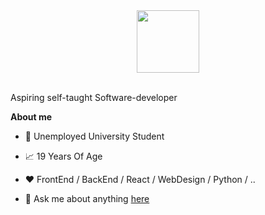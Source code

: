 <div id="header" align="center">
  <img src="https://media.giphy.com/media/M9gbBd9nbDrOTu1Mqx/giphy.gif" width="100"/>
</div>

<br />

Aspiring self-taught Software-developer

**About me**

- 💼 Unemployed University Student

- 📈 19 Years Of Age

- ❤️ FrontEnd / BackEnd / React / WebDesign / Python / ..

- 💬 Ask me about anything [here](https://github.com/erooxoxo/erooxoxo/issues)
